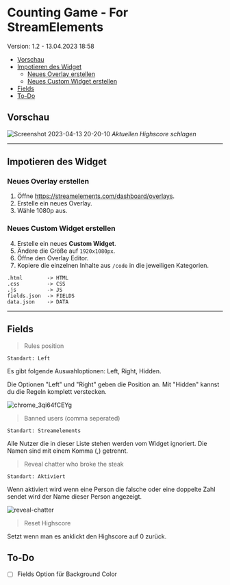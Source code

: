 # Counting Game - For StreamElements
Version: 1.2 - 13.04.2023 18:58

- [Vorschau](#vorschau)
- [Impotieren des Widget](#impotieren-des-widget)
  - [Neues Overlay erstellen](#neues-overlay-erstellen)
  - [Neues Custom Widget erstellen](#neues-custom-widget-erstellen)
- [Fields](#fields)
- [To-Do](#to-do)

## Vorschau

![Screenshot 2023-04-13 20-20-10](https://user-images.githubusercontent.com/31692271/231851970-2ddf8c65-93cc-4390-8f5a-af9f7456cb2a.png)
*Aktuellen Highscore schlagen*

***

## Impotieren des Widget

### Neues Overlay erstellen

1. Öffne <https://streamelements.com/dashboard/overlays>.
2. Erstelle ein neues Overlay.
3. Wähle 1080p aus.

### Neues Custom Widget erstellen

4. Erstelle ein neues **Custom Widget**.
5. Ändere die Größe auf `1920x1080px`.
6. Öffne den Overlay Editor.
7. Kopiere die einzelnen Inhalte aus `/code` in die jeweiligen Kategorien.
```
.html        -> HTML
.css         -> CSS
.js          -> JS
fields.json  -> FIELDS
data.json    -> DATA
```
***

## Fields
> Rules position

`Standart: Left`

Es gibt folgende  Auswahloptionen: Left, Right, Hidden.

Die Optionen "Left" und "Right" geben die Position an. Mit "Hidden" kannst du die Regeln komplett verstecken.

![chrome_3qi64fCEYg](https://user-images.githubusercontent.com/31692271/231838666-cdd01058-45f5-4546-9409-6ae74b93347f.png)

> Banned users (comma seperated)

`Standart: Streamelements`

Alle Nutzer die in dieser Liste stehen werden vom Widget ignoriert. Die Namen sind mit einem Komma (,) getrennt.

> Reveal chatter who broke the steak

`Standart: Aktiviert`

Wenn aktiviert wird wenn eine Person die falsche oder eine doppelte Zahl sendet wird der Name dieser Person angezeigt.

![reveal-chatter](https://user-images.githubusercontent.com/31692271/231840058-16067789-fa23-4c79-a43e-7b4b9cf29f92.png)

> Reset Highscore

Setzt wenn man es anklickt den Highscore auf 0 zurück.

## To-Do
- [ ] Fields Option für Background Color
